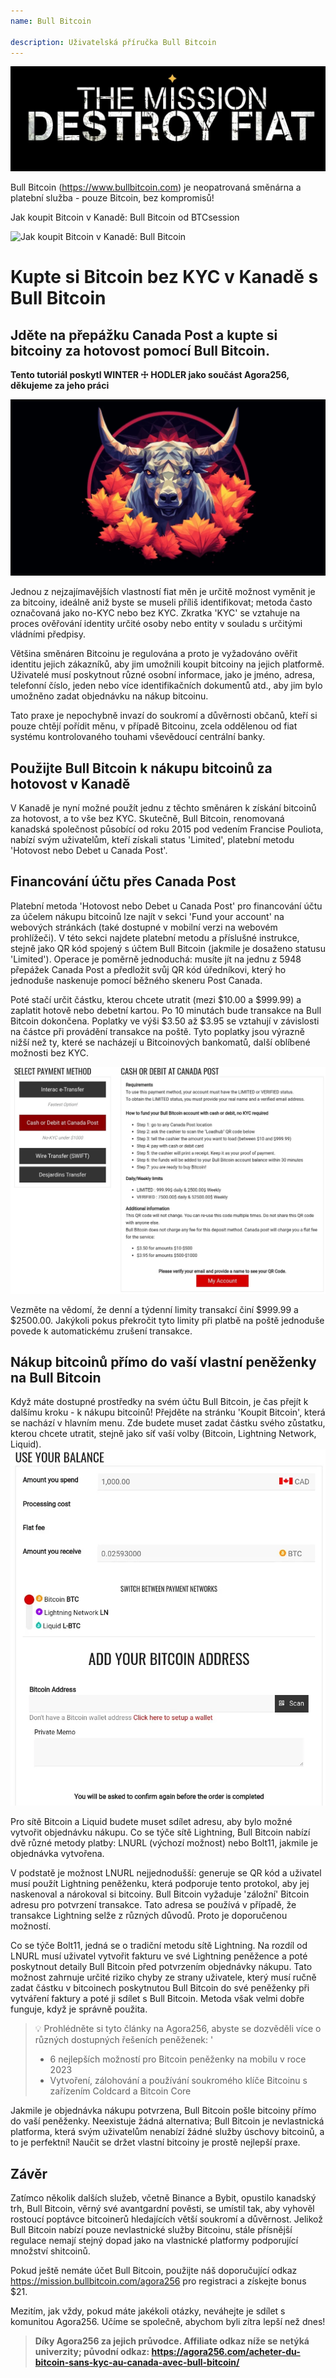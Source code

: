 ```yaml
---
name: Bull Bitcoin

description: Uživatelská příručka Bull Bitcoin
---
```


![platební řešení](assets/cover.webp)

Bull Bitcoin (https://www.bullbitcoin.com) je neopatrovaná směnárna a platební služba - pouze Bitcoin, bez kompromisů!

Jak koupit Bitcoin v Kanadě: Bull Bitcoin od BTCsession

![Jak koupit Bitcoin v Kanadě: Bull Bitcoin](https://youtu.be/aKs8bKwLjJQ)

# Kupte si Bitcoin bez KYC v Kanadě s Bull Bitcoin

## Jděte na přepážku Canada Post a kupte si bitcoiny za hotovost pomocí Bull Bitcoin.

**Tento tutoriál poskytl WINTER ☩ HODLER jako součást Agora256, děkujeme za jeho práci**

![platební řešení](assets/1.webp)

Jednou z nejzajímavějších vlastností fiat měn je určitě možnost vyměnit je za bitcoiny, ideálně aniž byste se museli příliš identifikovat; metoda často označovaná jako no-KYC nebo bez KYC. Zkratka 'KYC' se vztahuje na proces ověřování identity určité osoby nebo entity v souladu s určitými vládními předpisy.

Většina směnáren Bitcoinu je regulována a proto je vyžadováno ověřit identitu jejich zákazníků, aby jim umožnili koupit bitcoiny na jejich platformě. Uživatelé musí poskytnout různé osobní informace, jako je jméno, adresa, telefonní číslo, jeden nebo více identifikačních dokumentů atd., aby jim bylo umožněno zadat objednávku na nákup bitcoinu.

Tato praxe je nepochybně invazí do soukromí a důvěrnosti občanů, kteří si pouze chtějí pořídit měnu, v případě Bitcoinu, zcela oddělenou od fiat systému kontrolovaného touhami vševědoucí centrální banky.

## Použijte Bull Bitcoin k nákupu bitcoinů za hotovost v Kanadě

V Kanadě je nyní možné použít jednu z těchto směnáren k získání bitcoinů za hotovost, a to vše bez KYC. Skutečně, Bull Bitcoin, renomovaná kanadská společnost působící od roku 2015 pod vedením Francise Pouliota, nabízí svým uživatelům, kteří získali status 'Limited', platební metodu 'Hotovost nebo Debet u Canada Post'.

## Financování účtu přes Canada Post

Platební metoda 'Hotovost nebo Debet u Canada Post' pro financování účtu za účelem nákupu bitcoinů lze najít v sekci 'Fund your account' na webových stránkách (také dostupné v mobilní verzi na webovém prohlížeči). V této sekci najdete platební metodu a příslušné instrukce, stejně jako QR kód spojený s účtem Bull Bitcoin (jakmile je dosaženo statusu 'Limited').
Operace je poměrně jednoduchá: musíte jít na jednu z 5948 přepážek Canada Post a předložit svůj QR kód úředníkovi, který ho jednoduše naskenuje pomocí běžného skeneru Post Canada.

Poté stačí určit částku, kterou chcete utratit (mezi $10.00 a $999.99) a zaplatit hotově nebo debetní kartou. Po 10 minutách bude transakce na Bull Bitcoin dokončena. Poplatky ve výši $3.50 až $3.95 se vztahují v závislosti na částce při provádění transakce na poště. Tyto poplatky jsou výrazně nižší než ty, které se nacházejí u Bitcoinových bankomatů, další oblíbené možnosti bez KYC.

![platební řešení](assets/2.webp)

Vezměte na vědomí, že denní a týdenní limity transakcí činí $999.99 a $2500.00. Jakýkoli pokus překročit tyto limity při platbě na poště jednoduše povede k automatickému zrušení transakce.

## Nákup bitcoinů přímo do vaší vlastní peněženky na Bull Bitcoin
Když máte dostupné prostředky na svém účtu Bull Bitcoin, je čas přejít k dalšímu kroku - k nákupu bitcoinů! Přejděte na stránku 'Koupit Bitcoin', která se nachází v hlavním menu. Zde budete muset zadat částku svého zůstatku, kterou chcete utratit, stejně jako síť vaší volby (Bitcoin, Lightning Network, Liquid).
![image 3](assets/3.webp)

Pro sítě Bitcoin a Liquid budete muset sdílet adresu, aby bylo možné vytvořit objednávku nákupu. Co se týče sítě Lightning, Bull Bitcoin nabízí dvě různé metody platby: LNURL (výchozí možnost) nebo Bolt11, jakmile je objednávka vytvořena.

V podstatě je možnost LNURL nejjednodušší: generuje se QR kód a uživatel musí použít Lightning peněženku, která podporuje tento protokol, aby jej naskenoval a nárokoval si bitcoiny. Bull Bitcoin vyžaduje 'záložní' Bitcoin adresu pro potvrzení transakce. Tato adresa se používá v případě, že transakce Lightning selže z různých důvodů. Proto je doporučenou možností.

Co se týče Bolt11, jedná se o tradiční metodu sítě Lightning. Na rozdíl od LNURL musí uživatel vytvořit fakturu ve své Lightning peněžence a poté poskytnout detaily Bull Bitcoin před potvrzením objednávky nákupu. Tato možnost zahrnuje určité riziko chyby ze strany uživatele, který musí ručně zadat částku v bitcoinech poskytnutou Bull Bitcoin do své peněženky při vytváření faktury a poté ji sdílet s Bull Bitcoin. Metoda však velmi dobře funguje, když je správně použita.

> 💡 Prohlédněte si tyto články na Agora256, abyste se dozvěděli více o různých dostupných řešeních peněženek:
> '
>
> - 6 nejlepších možností pro Bitcoin peněženky na mobilu v roce 2023
> - Vytvoření, zálohování a používání soukromého klíče Bitcoinu s zařízením Coldcard a Bitcoin Core

Jakmile je objednávka nákupu potvrzena, Bull Bitcoin pošle bitcoiny přímo do vaší peněženky. Neexistuje žádná alternativa; Bull Bitcoin je nevlastnická platforma, která svým uživatelům nenabízí žádné služby úschovy bitcoinů, a to je perfektní! Naučit se držet vlastní bitcoiny je prostě nejlepší praxe.

## Závěr

Zatímco několik dalších služeb, včetně Binance a Bybit, opustilo kanadský trh, Bull Bitcoin, věrný své avantgardní pověsti, se umístil tak, aby vyhověl rostoucí poptávce bitcoinerů hledajících větší soukromí a důvěrnost. Jelikož Bull Bitcoin nabízí pouze nevlastnické služby Bitcoinu, stále přísnější regulace nemají stejný dopad jako na vlastnické platformy podporující množství shitcoinů.

Pokud ještě nemáte účet Bull Bitcoin, použijte náš doporučující odkaz https://mission.bullbitcoin.com/agora256 pro registraci a získejte bonus $21.

Mezitím, jak vždy, pokud máte jakékoli otázky, neváhejte je sdílet s komunitou Agora256. Učíme se společně, abychom byli zítra lepší než dnes!

> **Díky Agora256 za jejich průvodce. Affiliate odkaz níže se netýká univerzity; původní odkaz: https://agora256.com/acheter-du-bitcoin-sans-kyc-au-canada-avec-bull-bitcoin/**